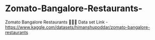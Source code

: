 # Zomato-Bangalore-Restaurants-
Zomato Bangalore Restaurants 🍟🍔🍕
Data set Link - https://www.kaggle.com/datasets/himanshupoddar/zomato-bangalore-restaurants
